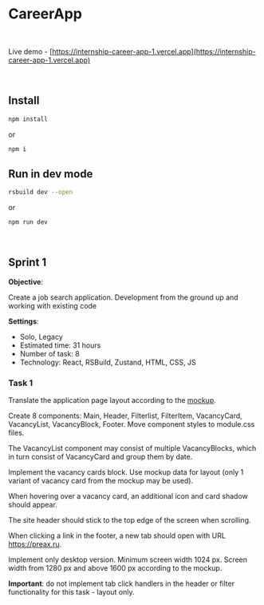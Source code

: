 # CareerApp

<br>

Live demo - [https://internship-career-app-1.vercel.app](https://internship-career-app-1.vercel.app)

<br>

## Install

```sh
npm install
```
or
```sh
npm i
```

## Run in dev mode

```sh
rsbuild dev --open
```
or
```sh
npm run dev
```

<br>

## Sprint 1

**Objective**:

Create a job search application. Development from the ground up and working with existing code

**Settings**:
+ Solo, Legacy
+ Estimated time: 31 hours
+ Number of task: 8
+ Technology: React, RSBuild, Zustand, HTML, CSS, JS

### Task 1

Translate the application page layout according to the [mockup](https://www.figma.com/file/6HkVxXvjbAj2X5Og4p2GAM/Career-App.-4-sprint.-1-task?type=design&node-id=1-2&mode=design&t=5DXgio77tNd2KKBV-0).

Create 8 components: Main, Header, Filterlist, FilterItem, VacancyCard, VacancyList, VacancyBlock, Footer. Move component styles to module.css files.

The VacancyList component may consist of multiple VacancyBlocks, which in turn consist of VacancyCard and group them by date.

Implement the vacancy cards block. Use mockup data for layout (only 1 variant of vacancy card from the mockup may be used).

When hovering over a vacancy card, an additional icon and card shadow should appear.

The site header should stick to the top edge of the screen when scrolling.

When clicking a link in the footer, a new tab should open with URL https://preax.ru.

Implement only desktop version. Minimum screen width 1024 px. Screen width from 1280 px and above 1600 px according to the mockup.

**Important**: do not implement tab click handlers in the header or filter functionality for this task - layout only.